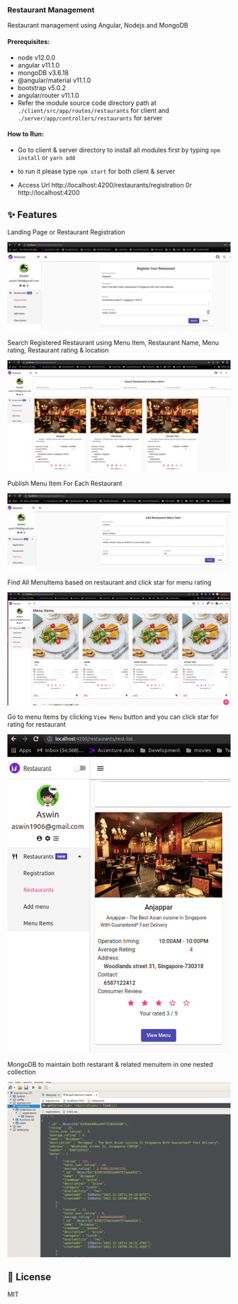 ### Restaurant Management

Restaurant management using Angular, Nodejs and MongoDB

#### Prerequisites:

- node v12.0.0
- angular v11.1.0
- mongoDB v3.6.18
- @angular/material v11.1.0
- bootstrap v5.0.2
- angular/router v11.1.0
- Refer the module source code directory path at `./client/src/app/routes/restaurants` for client and `./server/app/controllers/restaurants` for server

#### How to Run:

- Go to client & server directory to install all modules first by typing `npm install` or `yarn add`

- to run it please type `npm start` for both client & server
- Access Url http://localhost:4200/restaurants/registration 0r http://localhost:4200


## ✨ Features

Landing Page or Restaurant Registration

![alt text](screenshots/restaurant_registration.png)

Search Registered Restaurant using Menu Item, Restaurant Name, Menu rating, Restaurant rating & location

![alt text](screenshots/search_restaurants.png)

Publish Menu Item For Each Restaurant

![alt text](screenshots/Add_menu.png)

Find All MenuItems based on restaurant and click star for menu rating

![alt text](screenshots/menu_items.png)

Go to menu items by clicking `View Menu` button and you can click star for rating for restaurant

![alt text](screenshots/menu_redirection_from_restaurant.png)

MongoDB to maintain both restarant & related menuitem in one nested collection

![alt text](screenshots/mongodb.png)

## 📃 License

MIT
